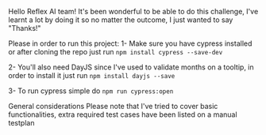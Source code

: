 Hello Reflex AI team!
It's been wonderful to be able to do this challenge, I've learnt a lot by doing it so no matter the outcome, I just wanted to say "Thanks!"

Please in order to run this project:
1- Make sure you have cypress installed or after cloning the repo just run 
`npm install cypress --save-dev`

2- You'll also need DayJS since I've used to validate months on a tooltip, in order to install it just run
`npm install dayjs --save`

3- To run cypress simple do
`npm run cypress:open`

General considerations
Please note that I've tried to cover basic functionalities, extra required test cases have been listed on a manual testplan

